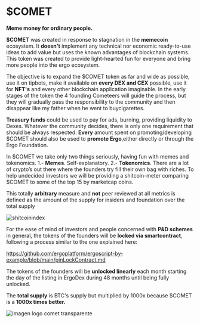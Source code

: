 # $COMET
**Meme money for ordinary people.**

**$COMET** was created in response to stagnation in the **memecoin** ecosystem. It **doesn't** implement any technical nor economic ready-to-use ideas to add value but uses the known advantages of blockchain systems. This token was created to provide light-hearted fun for everyone and bring more people into the ergo ecosystem.

The objective is to expand the $COMET token as far and wide as possible, use it on tipbots, make it available on **every DEX and CEX** possible, use it for **NFT's** and every other blockchain application imaginable. In the early stages of the token the 4 founding Cometeers will guide the process, but they will gradually pass the responsibility to the community and then disappear like my father when he went to buycigarettes.

**Treasury funds** could be used to pay for ads, burning, providing liquidity to Dexes. Whatever the community decides, there is only one requirement that should be always respected. **Every** amount spent on promoting/developing $COMET should also be used to **promote Ergo**,either directly or through the Ergo Foundation.

In $COMET we take only two things seriously, having fun with memes and tokenomics.
  1.- **Memes**. Self-explanatory. 
  2.- **Tokenomics**. There are a lot of crypto’s out there where the founders try fill their own bag with riches. To help undecided       investors we will be providing a shitcoin-meter comparing $COMET to some of the top 15 by marketcap coins.
  
This totally **arbitrary** measure and **not** peer reviewed at all metrics is defined as the amount of the supply for insiders and foundation over the total supply

![shitcoinindex](https://user-images.githubusercontent.com/93827823/140611988-e78701be-9d19-4871-bfdf-9f80668cfbc8.png)

For the ease of mind of investors and people concerned with **P&D schemes** in general, the tokens of the founders will be **locked via smartcontract**, following a process similar to the one explained here:

https://github.com/ergoplatform/ergoscript-by-example/blob/main/pinLockContract.md

The tokens of the founders will be **unlocked linearly** each month starting the day of the listing in ErgoDex during 48 months until being fully unlocked.

The **total supply** is BTC's supply but multiplied by 1000x because $COMET is a **1000x times better.**


![imagen logo comet transparente](https://user-images.githubusercontent.com/93827823/140612044-ddd5e8e8-3bd9-4533-a998-f91892722eec.png)

